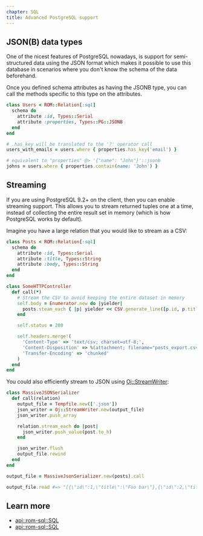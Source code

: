 ```yaml
---
chapter: SQL
title: Advanced PostgreSQL support
---
```


## JSON(B) data types

One of the nicest features of PostgreSQL nowadays, is support for semi-structured data using the JSON format which makes it possible to use this database in scenarios where you don't know the schema of the data beforehand.

Once you defined schema attributes as having the JSONB type, you can call the methods specific to this type on the attributes.

```ruby
class Users < ROM::Relation[:sql]
  schema do
    attribute :id, Types::Serial
    attribute :properties, Types::PG::JSONB
  end
end

# .has_key will be translated to the '?' operator call
users_with_emails = users.where { properties.has_key('email') }

# equivalent to "properties" @> '{"name": "John"}'::jsonb
johns = users.where { properties.contain(name: 'John') }
```

## Streaming

If you are using PostgreSQL 9.2+ on the client, then you can enable streaming
support. This allows you to stream returned tuples one at a time, instead of
collecting the entire result set in memory (which is how PostgreSQL works by
default). 

Imagine you have a large relation that you would like to stream as a CSV:

```ruby
class Posts < ROM::Relation[:sql]
  schema do
    attribute :id, Types::Serial
    attribute :title, Types::String
    attribute :body, Types::String
  end
end

class SomeHTTPController
  def call(*)
    # Stream the CSV to avoid keeping the entire dataset in memory
    self.body = Enumerator.new do |yielder|
      posts.steam_each { |p| yielder << CSV.generate_line([p.id, p.title, p.body]) }
    end

    self.status = 200

    self.headers.merge!(
      'Content-Type' => 'text/csv; charset=utf-8;',
      'Content-Disposition' => %(attachment; filename="posts_export.csv"),
      'Transfer-Encoding' => 'chunked'
    )
  end
end
```

You could also efficiently stream to JSON using [Oj::StreamWriter](https://www.rubydoc.info/github/ohler55/oj/Oj/StreamWriter):

```ruby
class MassiveJSONSerializer
  def call(relation)
    output_file = Tempfile.new(['.json'])
    json_writer = Oj::StreamWriter.new(output_file)
    json_writer.push_array

    relation.stream_each do |post|
      json_writer.push_value(post.to_h)
    end

    json_writer.flush
    output_file.rewind
  end
end

output_file = MassiveJsonSerializer.new(posts).call

output_file.read #=> "[{\"id\":1,\"title\":\"Foo bar\"},{\"id\":2,\"title\":\"My post name\"}]"
```

## Learn more

* [api::rom-sql::SQL](Attribute)
* [api::rom-sql::SQL](Postgres/Types)
